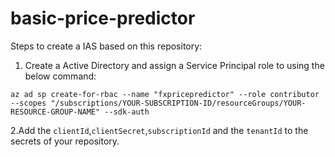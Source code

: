 # basic-price-predictor

Steps to create a IAS based on this repository:

1. Create a Active Directory and assign a Service Principal role to using the below command:

`az ad sp create-for-rbac --name "fxpricepredictor" --role contributor --scopes "/subscriptions/YOUR-SUBSCRIPTION-ID/resourceGroups/YOUR-RESOURCE-GROUP-NAME" --sdk-auth`
 
2.Add the `clientId`,`clientSecret`,`subscriptionId` and the `tenantId` to the secrets of your repository.